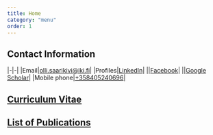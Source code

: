 ```yaml
---
title: Home
category: "menu"
order: 1
---
```


## Contact Information

|-|-|
|Email|[olli.saarikivi@iki.fi](mailto:olli.saarikivi@iki.fi)|
|Profiles|[LinkedIn](https://www.linkedin.com/in/ollisaarikivi)|
||[Facebook](https://www.facebook.com/olli.saarikivi)|
||[Google Scholar](https://scholar.google.fi/citations?user=1DHsgZgAAAAJ&amp;hl=en)|
|Mobile phone|[+358405240696](tel:+358405240696)|

## [Curriculum Vitae](cv.md)

## [List of Publications](cv.md/#publications)
